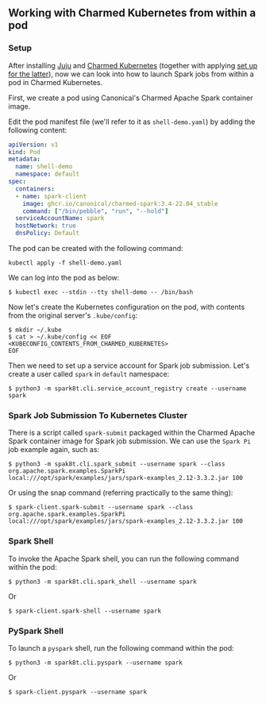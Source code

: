 ## Working with Charmed Kubernetes from within a pod

### Setup

After installing [Juju](https://juju.is/docs/olm/install-juju) and [Charmed Kubernetes](https://ubuntu.com/kubernetes/docs/install-manual) (together with applying [set up for the latter](https://ubuntu.com/kubernetes/docs/operations)), now we can look into how to launch Spark jobs from within a pod in Charmed Kubernetes.

First, we create a pod using Canonical's Charmed Apache Spark container image.

Edit the pod manifest file (we'll refer to it as ```shell-demo.yaml```) by adding the following content:

```yaml
apiVersion: v1
kind: Pod
metadata:
  name: shell-demo
  namespace: default
spec:
  containers:
  - name: spark-client
    image: ghcr.io/canonical/charmed-spark:3.4-22.04_stable
    command: ["/bin/pebble", "run", "--hold"]
  serviceAccountName: spark
  hostNetwork: true
  dnsPolicy: Default
```

The pod can be created with the following command:

```shell
kubectl apply -f shell-demo.yaml
```

We can log into the pod as below:

```shell
$ kubectl exec --stdin --tty shell-demo -- /bin/bash 
```

Now let's create the Kubernetes configuration on the pod, with contents from the original server's `.kube/config`:

```shell
$ mkdir ~/.kube
$ cat > ~/.kube/config << EOF
<KUBECONFIG_CONTENTS_FROM_CHARMED_KUBERNETES>
EOF
```

Then we need to set up a service account for Spark job submission. Let's create a user called ```spark``` in ```default``` namespace:

```shell
$ python3 -m spark8t.cli.service_account_registry create --username spark
```

### Spark Job Submission To Kubernetes Cluster

There is a script called ```spark-submit``` packaged within the Charmed Apache Spark container image for Spark job submission. We can use the ```Spark Pi``` job example again, such as:

```shell
$ python3 -m spak8t.cli.spark_submit --username spark --class org.apache.spark.examples.SparkPi local:///opt/spark/examples/jars/spark-examples_2.12-3.3.2.jar 100
```

Or using the snap command (referring practically to the same thing):

```shell
$ spark-client.spark-submit --username spark --class org.apache.spark.examples.SparkPi local:///opt/spark/examples/jars/spark-examples_2.12-3.3.2.jar 100
```

### Spark Shell

To invoke the Apache Spark shell, you can run the following command within the pod:

```shell
$ python3 -m spark8t.cli.spark_shell --username spark
```

Or

```shell
$ spark-client.spark-shell --username spark
```

### PySpark Shell

To launch a `pyspark` shell, run the following command within the pod:

```shell
$ python3 -m spark8t.cli.pyspark --username spark
```

Or

```shell
$ spark-client.pyspark --username spark
```